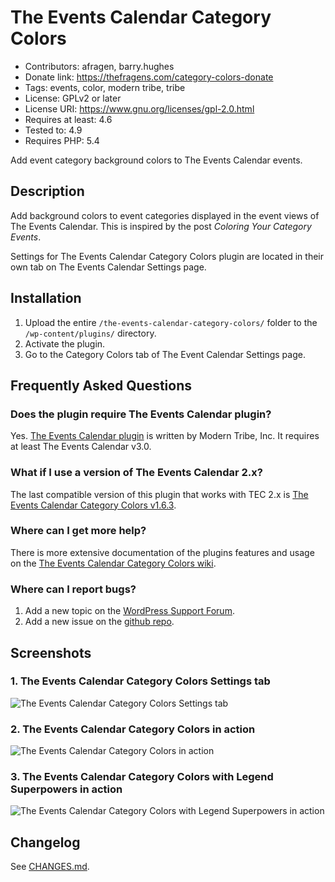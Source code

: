 # The Events Calendar Category Colors

* Contributors: afragen, barry.hughes
* Donate link: <https://thefragens.com/category-colors-donate>
* Tags: events, color, modern tribe, tribe
* License: GPLv2 or later
* License URI: <https://www.gnu.org/licenses/gpl-2.0.html>
* Requires at least: 4.6
* Tested to: 4.9
* Requires PHP: 5.4

Add event category background colors to The Events Calendar events.

## Description

Add background colors to event categories displayed in the event views of The Events Calendar. This is inspired by the post _Coloring Your Category Events_.

Settings for The Events Calendar Category Colors plugin are located in their own tab on The Events Calendar Settings page.

## Installation

1. Upload the entire `/the-events-calendar-category-colors/` folder to the `/wp-content/plugins/` directory.
1. Activate the plugin.
1. Go to the Category Colors tab of The Event Calendar Settings page.

## Frequently Asked Questions

### Does the plugin require The Events Calendar plugin?

Yes. [The Events Calendar plugin](http://wordpress.org/plugins/the-events-calendar/) is written by Modern Tribe, Inc. It requires at least The Events Calendar v3.0.


### What if I use a version of The Events Calendar 2.x?

The last compatible version of this plugin that works with TEC 2.x is [The Events Calendar Category Colors v1.6.3](http://downloads.wordpress.org/plugin/the-events-calendar-category-colors.1.6.3.zip).

### Where can I get more help?

There is more extensive documentation of the plugins features and usage on the [The Events Calendar Category Colors wiki](https://github.com/afragen/the-events-calendar-category-colors/wiki).

### Where can I report bugs?

1. Add a new topic on the [WordPress Support Forum](http://wordpress.org/tags/the-events-calendar-category-colors).
2. Add a new issue on the [github repo](https://github.com/afragen/the-events-calendar-category-colors/issues?state=open).

## Screenshots

### 1. The Events Calendar Category Colors Settings tab
![The Events Calendar Category Colors Settings tab
](./assets/screenshot-1.png)

### 2. The Events Calendar Category Colors in action
![The Events Calendar Category Colors in action
](./assets/screenshot-2.png)

### 3. The Events Calendar Category Colors with Legend Superpowers in action
![The Events Calendar Category Colors with Legend Superpowers in action
](./assets/screenshot-3.png)

## Changelog

See [CHANGES.md](CHANGES.md).
